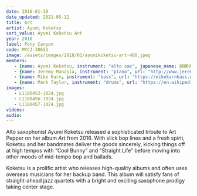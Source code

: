 ```yaml
---
date: 2018-01-30
date_updated: 2021-05-12
title: Art
artist: Ayumi Koketsu
sort_value: Ayumi Koketsu Art
year: 2016
label: Pony Canyon
code: MYCJ-30653
image: /assets/images/2018/01/ayumikoketsu-art-460.jpeg
members:
   - {name: Ayumi Koketsu, instrument: "alto sax", japanese_name: 纐纈歩美, url: "http://a-koketsu.com/"}
   - {name: Jeremy Manasia, instrument: "piano", url: "http://www.jeremymanasia.com/"}
   - {name: Mike Karn, instrument: "bass", url: "https://mikekarnbass.wordpress.com/"}
   - {name: Mark Taylor, instrument: "drums", url: "https://en.wikipedia.org/wiki/Mark_Taylor_(drummer)"}
images:
   - L1180452-1024.jpg
   - L1180456-1024.jpg
   - L1180457-1024.jpg
videos: 
audio:
---
```


Alto saxophonist Ayumi Koketsu released a sophisticated tribute to Art Pepper on her album *Art* from 2016. With slick bop lines and a fresh spirit, Koketsu and her bandmates deliver the goods sincerely, kicking things off at high tempos with “Cool Bunny” and “Straight Life” before moving into other moods of mid-tempo bop and ballads.


Koketsu is a prolific artist who releases high-quality albums and often uses overseas musicians for her backup band. This album will satisfy fans of straight-ahead jazz quartets with a bright and exciting saxophone prodigy taking center stage.



